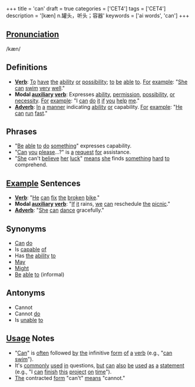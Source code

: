 +++
title = 'can'
draft = true
categories = ['CET4']
tags = ['CET4']
description = '[kæn] n.罐头，听头；容器'
keywords = ['ai words', 'can']
+++

## [Pronunciation](/post/pronunciation/)
/kæn/

## Definitions
- **[Verb](/post/verb/)**: [To](/post/to/) [have](/post/have/) [the](/post/the/) [ability](/post/ability/) [or](/post/or/) [possibility](/post/possibility/); [to](/post/to/) [be](/post/be/) [able](/post/able/) [to](/post/to/). [For](/post/for/) [example](/post/example/): "[She](/post/she/) [can](/post/can/) [swim](/post/swim/) [very](/post/very/) [well](/post/well/)."
- **Modal [auxiliary](/post/auxiliary/) [verb](/post/verb/)**: Expresses [ability](/post/ability/), [permission](/post/permission/), [possibility](/post/possibility/), [or](/post/or/) [necessity](/post/necessity/). [For](/post/for/) [example](/post/example/): "I [can](/post/can/) [do](/post/do/) [it](/post/it/) [if](/post/if/) [you](/post/you/) [help](/post/help/) [me](/post/me/)."
- **[Adverb](/post/adverb/)**: [In](/post/in/) [a](/post/a/) [manner](/post/manner/) indicating [ability](/post/ability/) [or](/post/or/) capability. [For](/post/for/) [example](/post/example/): "[He](/post/he/) [can](/post/can/) [run](/post/run/) [fast](/post/fast/)."

## Phrases
- "[Be](/post/be/) [able](/post/able/) [to](/post/to/) [do](/post/do/) [something](/post/something/)" expresses capability.
- "[Can](/post/can/) [you](/post/you/) [please](/post/please/)...?" is [a](/post/a/) [request](/post/request/) [for](/post/for/) assistance.
- "[She](/post/she/) can't [believe](/post/believe/) [her](/post/her/) [luck](/post/luck/)" [means](/post/means/) [she](/post/she/) finds [something](/post/something/) [hard](/post/hard/) [to](/post/to/) comprehend.

## [Example](/post/example/) Sentences
- **[Verb](/post/verb/)**: "[He](/post/he/) [can](/post/can/) [fix](/post/fix/) [the](/post/the/) [broken](/post/broken/) [bike](/post/bike/)."
- **Modal [auxiliary](/post/auxiliary/) [verb](/post/verb/)**: "[If](/post/if/) [it](/post/it/) rains, [we](/post/we/) [can](/post/can/) reschedule [the](/post/the/) [picnic](/post/picnic/)."
- **[Adverb](/post/adverb/)**: "[She](/post/she/) [can](/post/can/) [dance](/post/dance/) gracefully."

## Synonyms
- [Can](/post/can/) [do](/post/do/)
- Is [capable](/post/capable/) [of](/post/of/)
- Has [the](/post/the/) [ability](/post/ability/) [to](/post/to/)
- [May](/post/may/)
- [Might](/post/might/)
- [Be](/post/be/) [able](/post/able/) [to](/post/to/) (informal)

## Antonyms
- Cannot
- Cannot [do](/post/do/)
- Is [unable](/post/unable/) [to](/post/to/)

## [Usage](/post/usage/) Notes
- "[Can](/post/can/)" is [often](/post/often/) followed [by](/post/by/) [the](/post/the/) infinitive [form](/post/form/) [of](/post/of/) [a](/post/a/) [verb](/post/verb/) (e.g., "[can](/post/can/) [swim](/post/swim/)").
- It's [commonly](/post/commonly/) [used](/post/used/) [in](/post/in/) questions, [but](/post/but/) [can](/post/can/) [also](/post/also/) [be](/post/be/) [used](/post/used/) [as](/post/as/) [a](/post/a/) [statement](/post/statement/) (e.g., "I [can](/post/can/) [finish](/post/finish/) [this](/post/this/) [project](/post/project/) [on](/post/on/) [time](/post/time/)").
- [The](/post/the/) contracted [form](/post/form/) "can't" [means](/post/means/) "cannot."
